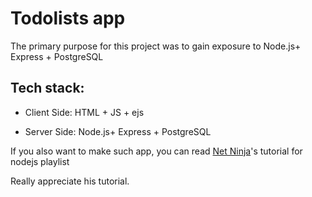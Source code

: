 # Todolists app

The primary purpose for this project was to gain exposure to Node.js+ Express + PostgreSQL 

## Tech stack:

- Client Side: HTML + JS + ejs 

- Server Side: Node.js+ Express + PostgreSQL 

If you also want to make such app, you can read [Net Ninja](https://www.youtube.com/channel/UCW5YeuERMmlnqo4oq8vwUpg/featured)'s tutorial for nodejs playlist

Really appreciate his tutorial.  



